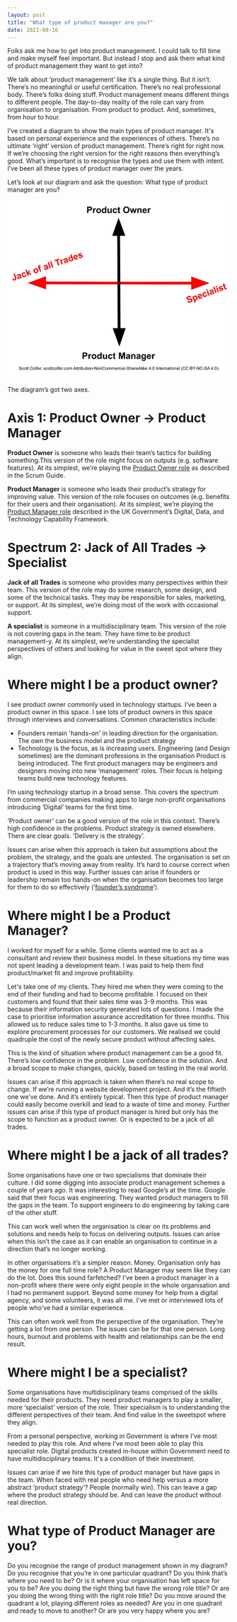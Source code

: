 ```yaml
---
layout: post
title: "What type of product manager are you?"
date: 2021-08-16
---
```


Folks ask me how to get into product management. I could talk to fill time and make myself feel important. But instead I stop and ask them what kind of product management they want to get into?

We talk about ‘product management’ like it’s a single thing. But it isn’t. There’s no meaningful or useful certification. There’s no real professional body. There’s folks doing stuff. Product management means different things to different people. The day-to-day reality of the role can vary from organisation to organisation. From product to product. And, sometimes, from hour to hour. 

I’ve created a diagram to show the main types of product manager. It's based on personal experience and the experiences of others. There’s no ultimate ‘right’ version of product management. There’s right for right now. If we’re choosing the right version for the right reasons then everything’s good. What’s important is to recognise the types and use them with intent. I’ve been all these types of product manager over the years.

Let’s look at our diagram and ask the question: What type of product manager are you?

![Type of Product Manager Quadrant Diagram by Scott Colfer](/assets/product_quadrant.jpg)

The diagram’s got two axes. 

# Axis 1: Product Owner → Product Manager

**Product Owner** is someone who leads their team’s tactics for building something.This version of the role might focus on outputs (e.g. software features). At its simplest, we’re playing the [Product Owner role](https://scrumguides.org/scrum-guide.html#product-owner) as described in the Scrum Guide.

**Product Manager** is someone who leads their product’s strategy for improving value. This version of the role focuses on outcomes (e.g. benefits for their users and their organisation). At its simplest, we’re playing the [Product Manager role](https://www.gov.uk/guidance/product-manager) described in the UK Government’s Digital, Data, and Technology Capability Framework.

# Spectrum 2: Jack of All Trades → Specialist

**Jack of all Trades** is someone who provides many perspectives within their team. This version of the role may do some research, some design, and some of the technical tasks. They may be responsible for sales, marketing, or support. At its simplest, we’re doing most of the work with occasional support.

**A specialist** is someone in a multidisciplinary team. This version of the role is not covering gaps in the team. They have time to be product management-y. At its simplest, we’re understanding the specialist perspectives of others and looking for value in the sweet spot where they align.

# Where might I be a product owner?

I see product owner commonly used in technology startups. I’ve been a product owner in this space. I see lots of product owners in this space through interviews and conversations. Common characteristics include:

- Founders remain 'hands-on' in leading direction for the organisation. The own the business model and the product strategy
- Technology is the focus, as is increasing users. Engineering (and Design sometimes) are the dominant professions in the organisation
Product is being introduced. The first product managers may be engineers and designers moving into new ‘management’ roles. Their focus is helping teams build new technology features.

I’m using technology startup in a broad sense. This covers the spectrum from commercial companies making apps to large non-profit organisations introducing ‘Digital’ teams for the first time.

‘Product owner’ can be a good version of the role in this context. There’s high confidence in the problems. Product strategy is owned elsewhere. There are clear goals. ‘Delivery is the strategy’. 

Issues can arise when this approach is taken but assumptions about the problem, the strategy, and the goals are untested. The organisation is set on a trajectory that’s moving away from reality. It’s hard to course correct when product is used in this way. Further issues can arise if founders or leadership remain too hands-on when the organisation becomes too large for them to do so effectively (‘[founder’s syndrome](https://en.wikipedia.org/wiki/Founder%27s_syndrome#:~:text=Founder%27s%20syndrome%20(also%20founderitis)%20is,a%20wide%20range%20of%20problems.)’).

# Where might I be a Product Manager?

I worked for myself for a while. Some clients wanted me to act as a consultant and review their business model. In these situations my time was not spent leading a development team. I was paid to help them find product/market fit and improve profitability.

Let's take one of my clients. They hired me when they were coming to the end of their funding and had to become profitable. I focused on their customers and found that their sales time was 3-9 months. This was because their information security generated lots of questions. I made the case to prioritise information assurance accreditation for three months. This allowed us to reduce sales time to 1-3 months. It also gave us time to explore procurement processes for our customers. We realised we could quadruple the cost of the newly secure product without affecting sales.

This is the kind of situation where product management can be a good fit. There’s low confidence in the problem. Low confidence in the solution. And a broad scope to make changes, quickly, based on testing in the real world.

Issues can arise if this approach is taken when there’s no real scope to change. If we’re running a website development project. And it’s the fiftieth one we’ve done. And it’s entirely typical. Then this type of product manager could easily become overkill and lead to a waste of time and money. Further issues can arise if this type of product manager is hired but only has the scope to function as a product owner. Or is expected to be a jack of all trades.

# Where might I be a jack of all trades?

Some organisations have one or two specialisms that dominate their culture. I did some digging into associate product management schemes a couple of years ago. It was interesting to read Google’s at the time. Google said that their focus was engineering. They wanted product managers to fill the gaps in the team. To support engineers to do engineering by taking care of the other stuff. 

This can work well when the organisation is clear on its problems and solutions and needs help to focus on delivering outputs. Issues can arise when this isn’t the case as it can enable an organisation to continue in a direction that’s no longer working.

In other organisations it’s a simpler reason. Money. Organisation only has the money for one full time role? A Product Manager may seem like they can do the lot. Does this sound farfetched? I’ve been a product manager in a non-profit where there were only eight people in the whole organisation and I had no permanent support. Beyond some money for help from a digital agency, and some volunteers, it was all me. I've met or interviewed lots of people who've had a similar experience.

This can often work well from the perspective of the organisation. They’re getting a lot from one person. The issues can be for that one person. Long hours, burnout and problems with health and relationships can be the end result.

# Where might I be a specialist?

Some organisations have multidisciplinary teams comprised of the skills needed for their products. They need product managers to play a smaller, more ‘specialist’ version of the role. Their specialism is to understanding the different perspectives of their team. And find value in the sweetspot where they align.

From a personal perspective, working in Government is where I’ve most needed to play this role. And where I’ve most been able to play this specialist role. Digital products created in-house within Government need to have multidisciplinary teams. It's a condition of their investment.

Issues can arise if we hire this type of product manager but have gaps in the team. When faced with real people who need help versus a more abstract ‘product strategy’? People (normally win). This can leave a gap where the product strategy should be. And can leave the product without real direction.

# What type of Product Manager are you?

Do you recognise the range of product management shown in my diagram? Do you recognise that you’re in one particular quadrant? Do you think that’s where you need to be? Or is it where your organisation has left space for you to be? Are you doing the right thing but have the wrong role title? Or are you doing the wrong thing with the right role title? Do you move around the quadrant a lot, playing different roles as needed? Are you in one quadrant and ready to move to another? Or are you very happy where you are?
